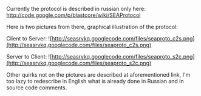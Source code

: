 Currently the protocol is described in russian only here: http://code.google.com/p/blastcore/wiki/SEAProtocol

Here is two pictures from there, graphical illustration of the protocol:

Client to Server:
![http://seasrvkq.googlecode.com/files/seaproto_c2s.png](http://seasrvkq.googlecode.com/files/seaproto_c2s.png)

Server to Client:
![http://seasrvkq.googlecode.com/files/seaproto_s2c.png](http://seasrvkq.googlecode.com/files/seaproto_s2c.png)

Other quirks not on the pictures are described at aforementioned link, I'm too lazy to redescribe in English what is already done in Russian and in source code comments.